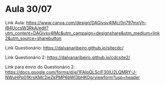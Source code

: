# Aula 30/07

Link Aula: https://www.canva.com/design/DAGivsv4IMc/0n797mxVh-jB4UccsW3RkA/edit?utm_content=DAGivsv4IMc&utm_campaign=designshare&utm_medium=link2&utm_source=sharebutton


Link Questionário: https://dalvanaribeiro.github.io/sitecdc/

Link Questionário 2: https://dalvanaribeiro.github.io/cdcsite2/

Link para envio do Questionário 2: https://docs.google.com/forms/d/e/1FAIpQLScIF30lU2LQMRY-J-NWuHPp01KrsKMc2ieZkPMP6bWl3bHKOg/viewform?usp=header
